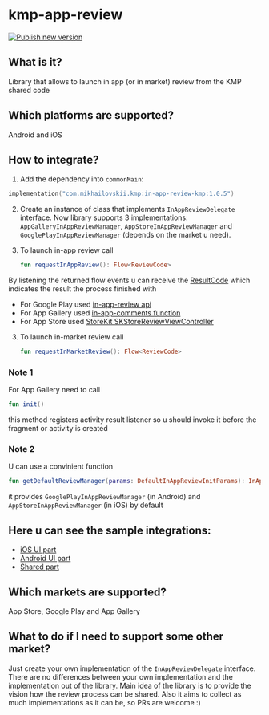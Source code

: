 # kmp-app-review

[![Publish new version](https://github.com/SergeiMikhailovskii/kmp-app-review/actions/workflows/publish-new-version.yml/badge.svg?branch=master)](https://github.com/SergeiMikhailovskii/kmp-app-review/actions/workflows/publish-new-version.yml)

## What is it?
Library that allows to launch in app (or in market) review from the KMP shared code

## Which platforms are supported?
Android and iOS

## How to integrate?
1) Add the dependency into `commonMain`:
```kotlin
implementation("com.mikhailovskii.kmp:in-app-review-kmp:1.0.5")
```

2) Create an instance of class that implements `InAppReviewDelegate` interface.
   Now library supports 3 implementations: `AppGalleryInAppReviewManager`, `AppStoreInAppReviewManager` and `GooglePlayInAppReviewManager` (depends on the market u need).

3) To launch in-app review call
   ```kotlin
   fun requestInAppReview(): Flow<ReviewCode>
   ```

  By listening the returned flow events u can receive the [ResultCode](https://github.com/SergeiMikhailovskii/kmp-app-review/blob/master/in-app-review-kmp/src/commonMain/kotlin/com/mikhailovskii/inappreview/ReviewCode.kt) which indicates the result the process finished with
   
   - For Google Play used [in-app-review api](https://developer.android.com/guide/playcore/in-app-review)
   - For App Gallery used [in-app-comments function](https://developer.huawei.com/consumer/en/doc/AppGallery-connect-Guides/agc-comments-develop-0000001062858332)
   - For App Store used [StoreKit SKStoreReviewViewController](https://developer.apple.com/documentation/storekit/skstorereviewcontroller)
  
3) To launch in-market review call
   ```kotlin
   fun requestInMarketReview(): Flow<ReviewCode>
   ```

### Note 1
For App Gallery need to call
```kotlin
fun init()
```
this method registers activity result listener so u should invoke it before the fragment or activity is created

### Note 2
U can use a convinient function
```kotlin
fun getDefaultReviewManager(params: DefaultInAppReviewInitParams): InAppReviewDelegate
```

it provides `GooglePlayInAppReviewManager` (in Android) and `AppStoreInAppReviewManager` (in iOS) by default

## Here u can see the sample integrations:
- [iOS UI part](https://github.com/SergeiMikhailovskii/kmp-app-review/blob/master/iosApp/iosApp/ContentView.swift)
- [Android UI part](https://github.com/SergeiMikhailovskii/kmp-app-review/blob/master/androidApp/src/main/java/com/mikhailovskii/inappreview/android/MainActivity.kt)
- [Shared part](https://github.com/SergeiMikhailovskii/kmp-app-review/blob/master/in-app-review-kmp-sample/src/commonMain/kotlin/com/mikhailovskii/inappreviewkmp_sample/ReviewComponent.kt)

## Which markets are supported?
App Store, Google Play and App Gallery

## What to do if I need to support some other market?
Just create your own implementation of the `InAppReviewDelegate` interface.
There are no differences between your own implementation and the implementation out of the library.
Main idea of the library is to provide the vision how the review process can be shared.
Also it aims to collect as much implementations as it can be, so PRs are welcome :) 
